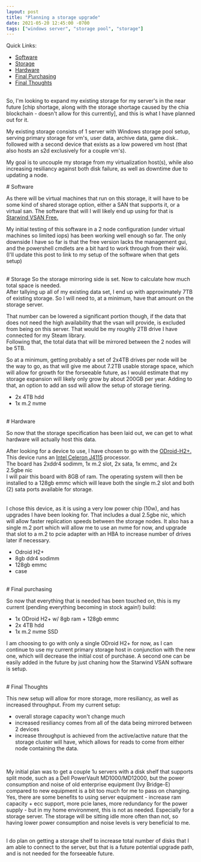 ```yaml
---
layout: post
title: "Planning a storage upgrade"
date: 2021-05-20 12:45:00 -0700
tags: ["windows server", "storage pool", "storage"]
---
```


Quick Links:

- [Software](#software)
- [Storage](#storage)
- [Hardware](#hardware)
- [Final Purchasing](#purchase)
- [Final Thoughts](#thoughts)

<br />
So, I'm looking to expand my existing storage for my server's in the near future [chip shortage, along with the storage shortage caused by the chia blockchain - doesn't allow for this currently], and this is what I have planned out for it.

My existing storage consists of 1 server with Windows storage pool setup, serving primary storage for vm's, user data, archive data, game disk.. followed with a second device that exists as a low powered vm host (that also hosts an s2d exclusively for a couple vm's).

My goal is to uncouple my storage from my virtualization host(s), while also increasing resiliancy against both disk failure, as well as downtime due to updating a node.
<br />

<a name="software" />
# Software

As there will be virtual machines that run on this storage, it will have to be some kind of shared storage option, either a SAN that supports it, or a virtual san. The software that will I will likely end up using for that is [Starwind VSAN Free.](https://www.starwindsoftware.com/starwind-virtual-san-free)

My initial testing of this software in a 2 node configuration (under virtual machines so limited iops) has been working well enough so far. The only downside I have so far is that the free version lacks the management gui, and the powershell cmdlets are a bit hard to work through from their wiki. (I'll update this post to link to my setup of the software when that gets setup)

<br />

<a name="storage" />
# Storage
So the storage mirroring side is set. Now to calculate how much total space is needed.
<br />
After tallying up all of my existing data set, I end up with approximately 7TB of existing storage. So I will need to, at a minimum, have that amount on the storage server.

That number can be lowered a significant portion though, if the data that does not need the high availability that the vsan will provide, is excluded from being on this server. That would be my roughly 2TB drive I have connected for my Steam library.
<br />
Following that, the total data that will be mirrored between the 2 nodes will be 5TB. 

So at a minimum, getting probably a set of 2x4TB drives per node will be the way to go, as that will give me about 7.2TB usable storage space, which will allow for growth for the forseeable future, as I would estimate that my storage expansion will likely only grow by about 200GB per year.
Adding to that, an option to add an ssd will allow the setup of storage tiering.

- 2x 4TB hdd
- 1x m.2 nvme

<br />
<a name="hardware" />
# Hardware 

So now that the storage specification has been laid out, we can get to what hardware will actually host this data.

After looking for a device to use, I have chosen to go with the [ODroid-H2+.](https://www.hardkernel.com/shop/odroid-h2plus/) This device runs an [Intel Celeron J4115](https://ark.intel.com/content/www/us/en/ark/products/192635/intel-celeron-j4115-processor-4m-cache-up-to-2-50-ghz.html) processor.
<br />
The board has 2xddr4 sodimm, 1x m.2 slot, 2x sata, 1x emmc, and 2x 2.5gbe nic
<br />
I will pair this board with 8GB of ram. The operating system will then be installed to a 128gb emmc which will leave both the single m.2 slot and both (2) sata ports available for storage.
<br /><br /><br />
I chose this device, as it is using a very low power chip (10w), and has upgrades I have been looking for. That includes a dual 2.5gbe nic, which will allow faster replication speeds between the storage nodes. It also has a single m.2 port which will allow me to use an nvme for now, and upgrade that slot to a m.2 to pcie adapter with an HBA to increase number of drives later if necessary.
<br />

- Odroid H2+
- 8gb ddr4 sodimm
- 128gb emmc
- case

<br />
<a name="purchase" />
# Final purchasing

So now that everything that is needed has been touched on, this is my current (pending everything becoming in stock again!) build:

- 1x ODroid H2+ w/ 8gb ram + 128gb emmc
- 2x 4TB hdd
- 1x m.2 nvme SSD

I am choosing to go with only a single ODroid H2+ for now, as I can continue to use my current primary storage host in conjunction with the new one, which will decrease the initial cost of purchase. A second one can be easily added in the future by just chaning how the Starwind VSAN software is setup.


<br />
<a name="thoughts" />
# Final Thoughts

This new setup will allow for more storage, more resiliancy, as well as increased throughput. From my current setup: 
- overall storage capacity won't change much
- increased resiliancy comes from all of the data being mirrored between 2 devices
- increase throughput is achieved from the active/active nature that the storage cluster will have, which allows for reads to come from either node containing the data.

<br />

My initial plan was to get a couple 1u servers with a disk shelf that supports split mode, such as a Dell PowerVault MD1000/MD12000, but the power consumption and noise of old enterprise equipment (Ivy Bridge-E) compared to new equipment is a bit too much for me to pass on changing. Yes, there are some benefits to using server equipment - increase ram capacity + ecc support, more pcie lanes, more redundancy for the power supply - but in my home environment, this is not as needed. Especially for a storage server. The storage will be sitting idle more often than not, so having lower power consumption and noise levels is very beneficial to me.

<br />
I do plan on getting a storage shelf to increase total number of disks that I am able to connect to the server, but that is a future potential upgrade path, and is not needed for the forseeable future.